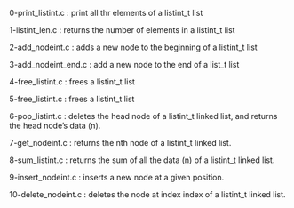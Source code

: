 0-print_listint.c : print all thr elements of a listint_t list

1-listint_len.c : returns the number of elements in a listint_t list

2-add_nodeint.c : adds a new node to the beginning of a listint_t list

3-add_nodeint_end.c : add a new node to the end of a list_t list

4-free_listint.c : frees a listint_t list

5-free_listint.c : frees a listint_t list

6-pop_listint.c : deletes the head node of a listint_t linked list, and returns the head node’s data (n).

7-get_nodeint.c : returns the nth node of a listint_t linked list.

8-sum_listint.c : returns the sum of all the data (n) of a listint_t linked list.

9-insert_nodeint.c : inserts a new node at a given position.

10-delete_nodeint.c : deletes the node at index index of a listint_t linked list.
